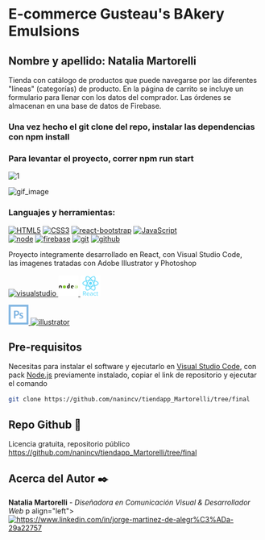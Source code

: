 # E-commerce Gusteau's BAkery Emulsions
## Nombre y apellido: Natalia Martorelli

Tienda con catálogo de productos que puede navegarse por las diferentes "líneas" (categorías) de producto.
En la página de carrito se incluye un formulario para llenar con los datos del comprador. Las órdenes se almacenan en una base de datos de Firebase.


### Una vez hecho el git clone del repo, instalar las dependencias con npm install
### Para levantar el proyecto, correr npm run start

![1](https://user-images.githubusercontent.com/38670496/196307033-a1d7b1cb-25df-4688-8b66-48085ff138c1.jpg)

![gif_image](https://user-images.githubusercontent.com/38670496/196306352-859d2d8f-e403-4c6c-b91c-7d25e35fb57a.gif)


### Languajes y herramientas:
[![HTML5](https://img.shields.io/badge/html%205-grey?style=for-the-badge&logo=html5&logoColor=white&labelColor=8E2DE2)](https://www.w3.org/html/)
[![CSS3](https://img.shields.io/badge/css%203-grey?style=for-the-badge&logo=css3&logoColor=white&labelColor=8E2DE2)](https://www.w3schools.com/css/)
[![react-bootstrap](https://img.shields.io/badge/-bootstrap-grey?style=for-the-badge&logo=bootstrap&logoColor=white&labelColor=8E2DE2)](https://react-bootstrap.netlify.app/getting-started/introduction)
[![JavaScript](https://img.shields.io/badge/-JavaScript-grey?style=for-the-badge&logo=javascript&logoColor=white&labelColor=8E2DE2)](https://developer.mozilla.org/en-US/docs/Web/JavaScript)<br>
[![node](https://img.shields.io/badge/-node-grey?style=for-the-badge&logo=node.js&logoColor=white&labelColor=8E2DE2)](https://nodejs.org/es/)
[![firebase](https://img.shields.io/badge/-firebase-grey?style=for-the-badge&logo=firebase&logoColor=white&labelColor=8E2DE2)](https://firebase.google.com/)
[![git](https://img.shields.io/badge/-git-grey?style=for-the-badge&logo=git&logoColor=white&labelColor=8E2DE2)](https://git-scm.com/)
[![github](https://img.shields.io/badge/-github-grey?style=for-the-badge&logo=github&logoColor=white&labelColor=8E2DE2)](https://docs.github.com/es)

Proyecto integramente desarrollado en React, con Visual Studio Code,<br>las imagenes tratadas con Adobe Illustrator y Photoshop<br><br>
<a href="https://code.visualstudio.com/" target="_blank" rel="noreferrer"> <img src="https://upload.wikimedia.org/wikipedia/commons/thumb/9/9a/Visual_Studio_Code_1.35_icon.svg/768px-Visual_Studio_Code_1.35_icon.svg.png" alt="visualstudio" width="40" height="40"/> </a><a href="https://nodejs.org" target="_blank" rel="noreferrer"> <img src="https://raw.githubusercontent.com/devicons/devicon/master/icons/nodejs/nodejs-original-wordmark.svg" alt="nodejs" width="40" height="40"/> </a> <a href="https://reactjs.org/" target="_blank" rel="noreferrer"> <img src="https://raw.githubusercontent.com/devicons/devicon/master/icons/react/react-original-wordmark.svg" alt="react" width="40" height="40"/> </a> </p> <a href="https://www.photoshop.com/en" target="_blank" rel="noreferrer"> <img src="https://raw.githubusercontent.com/devicons/devicon/master/icons/photoshop/photoshop-line.svg" alt="photoshop" width="40" height="40"/> </a> <a href="https://www.adobe.com/in/products/illustrator.html" target="_blank" rel="noreferrer"> <img src="https://www.vectorlogo.zone/logos/adobe_illustrator/adobe_illustrator-icon.svg" alt="illustrator" width="40" height="40"/> </a>

## Pre-requisitos
Necesitas para instalar el software y ejecutarlo en [Visual Studio Code](https://code.visualstudio.com/), con pack [Node.js](https://nodejs.org/es/) previamente instalado, copiar el link de repositorio y ejecutar el comando
```bash
git clone https://github.com/nanincv/tiendapp_Martorelli/tree/final
```

## Repo Github 📄
Licencia gratuita, repositorio público
https://github.com/nanincv/tiendapp_Martorelli/tree/final


## Acerca del Autor ✒️
**Natalia Martorelli** - *Diseñadora en Comunicación Visual & Desarrollador Web* 
p align="left">
<a href="https://www.linkedin.com/in/natalia-martorelli-543a5957/" target="blank"><img align="center" src="https://raw.githubusercontent.com/rahuldkjain/github-profile-readme-generator/master/src/images/icons/Social/linked-in-alt.svg" alt="https://www.linkedin.com/in/jorge-martinez-de-alegr%C3%ADa-29a22757" height="24" width="24" /></a>
</p>




